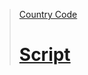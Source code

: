 >  [Country Code](https://github.com/FarhadElahi/CF/blob/main/Country.md)
> # [Script](https://github.com/FarhadElahi/CF/blob/main/Country.md)
